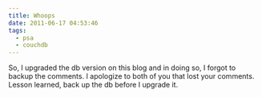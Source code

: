 ```yaml
---
title: Whoops
date: 2011-06-17 04:53:46
tags:
  - psa
  - couchdb
---
```

So, I upgraded the db version on this blog and in doing so, I forgot to backup the comments. I apologize to both of you that lost your comments. Lesson learned, back up the db before I upgrade it.
